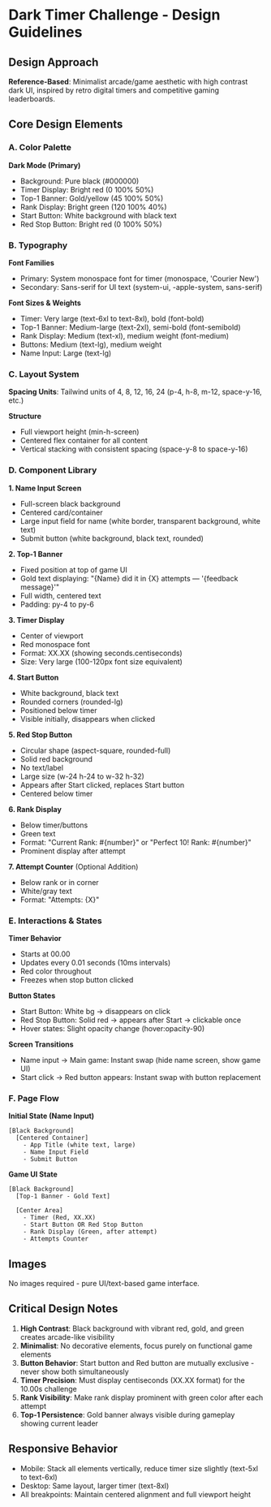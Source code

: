 # Dark Timer Challenge - Design Guidelines

## Design Approach
**Reference-Based**: Minimalist arcade/game aesthetic with high contrast dark UI, inspired by retro digital timers and competitive gaming leaderboards.

## Core Design Elements

### A. Color Palette

**Dark Mode (Primary)**
- Background: Pure black (#000000)
- Timer Display: Bright red (0 100% 50%)
- Top-1 Banner: Gold/yellow (45 100% 50%)
- Rank Display: Bright green (120 100% 40%)
- Start Button: White background with black text
- Red Stop Button: Bright red (0 100% 50%)

### B. Typography

**Font Families**
- Primary: System monospace font for timer (monospace, 'Courier New')
- Secondary: Sans-serif for UI text (system-ui, -apple-system, sans-serif)

**Font Sizes & Weights**
- Timer: Very large (text-6xl to text-8xl), bold (font-bold)
- Top-1 Banner: Medium-large (text-2xl), semi-bold (font-semibold)
- Rank Display: Medium (text-xl), medium weight (font-medium)
- Buttons: Medium (text-lg), medium weight
- Name Input: Large (text-lg)

### C. Layout System

**Spacing Units**: Tailwind units of 4, 8, 12, 16, 24 (p-4, h-8, m-12, space-y-16, etc.)

**Structure**
- Full viewport height (min-h-screen)
- Centered flex container for all content
- Vertical stacking with consistent spacing (space-y-8 to space-y-16)

### D. Component Library

**1. Name Input Screen**
- Full-screen black background
- Centered card/container
- Large input field for name (white border, transparent background, white text)
- Submit button (white background, black text, rounded)

**2. Top-1 Banner**
- Fixed position at top of game UI
- Gold text displaying: "{Name} did it in {X} attempts — '{feedback message}'"
- Full width, centered text
- Padding: py-4 to py-6

**3. Timer Display**
- Center of viewport
- Red monospace font
- Format: XX.XX (showing seconds.centiseconds)
- Size: Very large (100-120px font size equivalent)

**4. Start Button**
- White background, black text
- Rounded corners (rounded-lg)
- Positioned below timer
- Visible initially, disappears when clicked

**5. Red Stop Button**
- Circular shape (aspect-square, rounded-full)
- Solid red background
- No text/label
- Large size (w-24 h-24 to w-32 h-32)
- Appears after Start clicked, replaces Start button
- Centered below timer

**6. Rank Display**
- Below timer/buttons
- Green text
- Format: "Current Rank: #{number}" or "Perfect 10! Rank: #{number}"
- Prominent display after attempt

**7. Attempt Counter** (Optional Addition)
- Below rank or in corner
- White/gray text
- Format: "Attempts: {X}"

### E. Interactions & States

**Timer Behavior**
- Starts at 00.00
- Updates every 0.01 seconds (10ms intervals)
- Red color throughout
- Freezes when stop button clicked

**Button States**
- Start Button: White bg → disappears on click
- Red Stop Button: Solid red → appears after Start → clickable once
- Hover states: Slight opacity change (hover:opacity-90)

**Screen Transitions**
- Name input → Main game: Instant swap (hide name screen, show game UI)
- Start click → Red button appears: Instant swap with button replacement

### F. Page Flow

**Initial State (Name Input)**
```
[Black Background]
  [Centered Container]
    - App Title (white text, large)
    - Name Input Field
    - Submit Button
```

**Game UI State**
```
[Black Background]
  [Top-1 Banner - Gold Text]
  
  [Center Area]
    - Timer (Red, XX.XX)
    - Start Button OR Red Stop Button
    - Rank Display (Green, after attempt)
    - Attempts Counter
```

## Images
No images required - pure UI/text-based game interface.

## Critical Design Notes

1. **High Contrast**: Black background with vibrant red, gold, and green creates arcade-like visibility
2. **Minimalist**: No decorative elements, focus purely on functional game elements
3. **Button Behavior**: Start button and Red button are mutually exclusive - never show both simultaneously
4. **Timer Precision**: Must display centiseconds (XX.XX format) for the 10.00s challenge
5. **Rank Visibility**: Make rank display prominent with green color after each attempt
6. **Top-1 Persistence**: Gold banner always visible during gameplay showing current leader

## Responsive Behavior
- Mobile: Stack all elements vertically, reduce timer size slightly (text-5xl to text-6xl)
- Desktop: Same layout, larger timer (text-8xl)
- All breakpoints: Maintain centered alignment and full viewport height